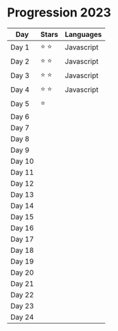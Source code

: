 # Progression 2023

| Day    | Stars         | Languages  |
| ------ | ------------- | ---------- |
| Day 1  | :star: :star: | Javascript |
| Day 2  | :star: :star: | Javascript |
| Day 3  | :star: :star: | Javascript |
| Day 4  | :star: :star: | Javascript |
| Day 5  | :star: | | Javascript
| Day 6  | | |
| Day 7  | | |
| Day 8  | | |
| Day 9  | | |
| Day 10 | | |
| Day 11 |               |            |
| Day 12 |               |            |
| Day 13 |  | |
| Day 14 |               |            |
| Day 15 |               |            |
| Day 16 |               |            |
| Day 17 |               |            |
| Day 18 |               |            |
| Day 19 |               |            |
| Day 20 |               |            |
| Day 21 |               |            |
| Day 22 |               |            |
| Day 23 |               |            |
| Day 24 |               |            |
